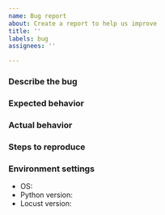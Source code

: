 ```yaml
---
name: Bug report
about: Create a report to help us improve
title: ''
labels: bug
assignees: ''

---
```


<!-- Please note: For general questions about how to use Locust, use either the Slack link provided in the Readme or [ask a question on Stack Overflow](https://stackoverflow.com/questions/ask) tagged Locust.-->

### Describe the bug
<!-- A clear and concise description of what the bug is -->

### Expected behavior
<!-- Tell us what should happen -->

### Actual behavior
<!-- Tell us what happens instead -->

### Steps to reproduce
<!-- Please provide a minimal reproducible code example (https://stackoverflow.com/help/minimal-reproducible-example). Or even better - a pull request with a failing unit test -->

### Environment settings

- OS:
- Python version:
- Locust version:
